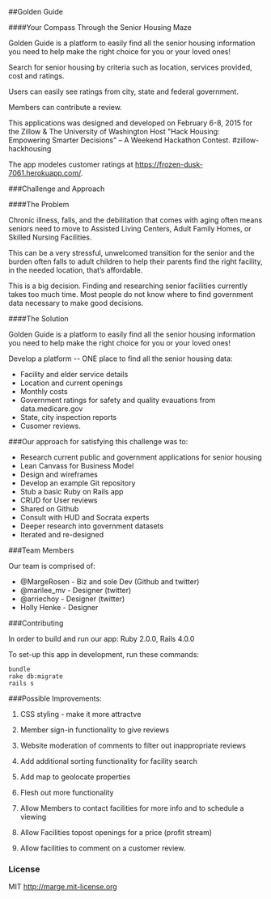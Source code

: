 
##Golden Guide

####Your Compass Through the Senior Housing Maze

Golden Guide is a platform to easily find all the senior housing information you
need to help make the right choice for you or your loved ones!

Search for senior housing by criteria such as location, services provided,
cost and ratings.

Users can easily see ratings from city, state and federal government.

Members can contribute a review.

This applications was designed and developed on February 6-8, 2015 for the
Zillow & The University of Washington Host "Hack Housing: Empowering Smarter
Decisions" – A Weekend Hackathon Contest. #zillow-hackhousing

The app modeles customer ratings at https://frozen-dusk-7061.herokuapp.com/.


###Challenge and Approach

####The Problem

Chronic illness, falls, and the debilitation that comes with aging often
means seniors need to move to Assisted Living Centers, Adult Family Homes, or
Skilled Nursing Facilities.

This can be a very stressful, unwelcomed transition for the senior and the
burden often falls to adult children to help their parents find the right
facility, in the needed location, that’s affordable.

This is a big decision. Finding and researching senior facilities currently takes
too much time.  Most people do not know where to find government data necessary
to make good decisions.


####The Solution

Golden Guide is a platform to easily find all the senior housing information
you need to help make the right choice for you or your loved ones!

Develop a platform -- ONE place to find all the senior housing data:

* Facility and elder service details
* Location and current openings
* Monthly costs
* Government ratings for safety and quality evauations from data.medicare.gov
* State, city inspection reports
* Cusomer reviews.


###Our approach for satisfying this challenge was to:

* Research current public and government applications for senior housing
* Lean Canvass for Business Model
* Design and wireframes
* Develop an example Git repository
* Stub a basic Ruby on Rails app
* CRUD for User reviews
* Shared on Github
* Consult with HUD and Socrata experts
* Deeper research into government datasets
* Iterated and re-designed


###Team Members

Our team is comprised of:

* @MargeRosen - Biz and sole Dev (Github and twitter)
* @marilee_mv - Designer (twitter)
* @arriechoy -  Designer (twitter)
* Holly Henke - Designer

###Contributing

In order to build and run our app:  Ruby 2.0.0, Rails 4.0.0

To set-up this app in development, run these commands:

```
bundle
rake db:migrate
rails s
```

###Possible Improvements:

1)  CSS styling - make it more attractve

2)  Member sign-in functionality to give reviews

3)  Website moderation of comments to filter out inappropriate reviews

4)  Add additional sorting functionality for facility search

5)  Add map to geolocate properties

6)  Flesh out more functionality

7)  Allow Members to contact facilities for more info and to schedule a viewing

8)  Allow Facilities topost openings for a price (profit stream)

9)  Allow facilities to comment on a customer review.


### License

MIT http://marge.mit-license.org
